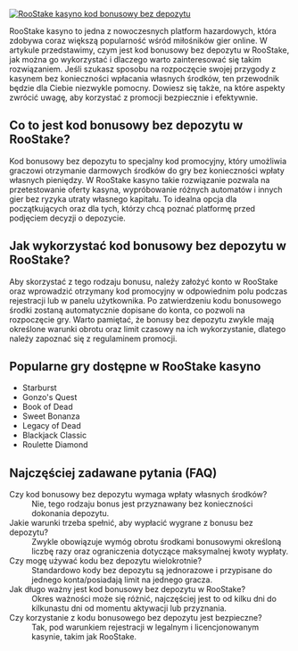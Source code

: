 [![RooStake kasyno kod bonusowy bez depozytu](https://123-caf.pages.dev/gitsignup.png)](https://vrmoo.ru/Bt82HjjY)

<p>RooStake kasyno to jedna z nowoczesnych platform hazardowych, która zdobywa coraz większą popularność wśród miłośników gier online. W artykule przedstawimy, czym jest kod bonusowy bez depozytu w RooStake, jak można go wykorzystać i dlaczego warto zainteresować się takim rozwiązaniem. Jeśli szukasz sposobu na rozpoczęcie swojej przygody z kasynem bez konieczności wpłacania własnych środków, ten przewodnik będzie dla Ciebie niezwykle pomocny. Dowiesz się także, na które aspekty zwrócić uwagę, aby korzystać z promocji bezpiecznie i efektywnie.</p>  <h2>Co to jest kod bonusowy bez depozytu w RooStake?</h2> <p>Kod bonusowy bez depozytu to specjalny kod promocyjny, który umożliwia graczowi otrzymanie darmowych środków do gry bez konieczności wpłaty własnych pieniędzy. W RooStake kasyno takie rozwiązanie pozwala na przetestowanie oferty kasyna, wypróbowanie różnych automatów i innych gier bez ryzyka utraty własnego kapitału. To idealna opcja dla początkujących oraz dla tych, którzy chcą poznać platformę przed podjęciem decyzji o depozycie.</p>  <h2>Jak wykorzystać kod bonusowy bez depozytu w RooStake?</h2> <p>Aby skorzystać z tego rodzaju bonusu, należy założyć konto w RooStake oraz wprowadzić otrzymany kod promocyjny w odpowiednim polu podczas rejestracji lub w panelu użytkownika. Po zatwierdzeniu kodu bonusowego środki zostaną automatycznie dopisane do konta, co pozwoli na rozpoczęcie gry. Warto pamiętać, że bonusy bez depozytu zwykle mają określone warunki obrotu oraz limit czasowy na ich wykorzystanie, dlatego należy zapoznać się z regulaminem promocji.</p>  <h2>Popularne gry dostępne w RooStake kasyno</h2> <ul>   <li>Starburst</li>   <li>Gonzo's Quest</li>   <li>Book of Dead</li>   <li>Sweet Bonanza</li>   <li>Legacy of Dead</li>   <li>Blackjack Classic</li>   <li>Roulette Diamond</li> </ul>  <h2>Najczęściej zadawane pytania (FAQ)</h2> <dl>   <dt>Czy kod bonusowy bez depozytu wymaga wpłaty własnych środków?</dt>   <dd>Nie, tego rodzaju bonus jest przyznawany bez konieczności dokonania depozytu.</dd>    <dt>Jakie warunki trzeba spełnić, aby wypłacić wygrane z bonusu bez depozytu?</dt>   <dd>Zwykle obowiązuje wymóg obrotu środkami bonusowymi określoną liczbę razy oraz ograniczenia dotyczące maksymalnej kwoty wypłaty.</dd>    <dt>Czy mogę używać kodu bez depozytu wielokrotnie?</dt>   <dd>Standardowo kody bez depozytu są jednorazowe i przypisane do jednego konta/posiadają limit na jednego gracza.</dd>    <dt>Jak długo ważny jest kod bonusowy bez depozytu w RooStake?</dt>   <dd>Okres ważności może się różnić, najczęściej jest to od kilku dni do kilkunastu dni od momentu aktywacji lub przyznania.</dd>    <dt>Czy korzystanie z kodu bonusowego bez depozytu jest bezpieczne?</dt>   <dd>Tak, pod warunkiem rejestracji w legalnym i licencjonowanym kasynie, takim jak RooStake.</dd> </dl>